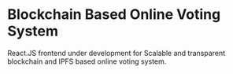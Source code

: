 # Blockchain Based Online Voting System

React.JS frontend under development for Scalable and transparent blockchain and IPFS based online voting system.
